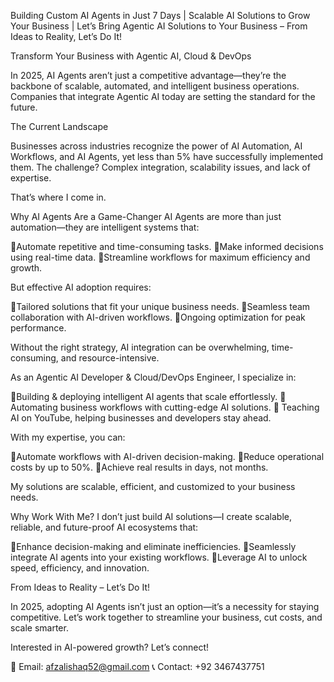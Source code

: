 Building Custom AI Agents in Just 7 Days | Scalable AI Solutions to Grow Your Business | Let’s Bring Agentic AI Solutions to Your Business – From Ideas to Reality, Let’s Do It!

Transform Your Business with Agentic AI, Cloud & DevOps

In 2025, AI Agents aren’t just a competitive advantage—they’re the backbone of scalable, automated, and intelligent business operations. Companies that integrate Agentic AI today are setting the standard for the future.

The Current Landscape

Businesses across industries recognize the power of AI Automation, AI Workflows, and AI Agents, yet less than 5% have successfully implemented them. The challenge? Complex integration, scalability issues, and lack of expertise.

That’s where I come in.

Why AI Agents Are a Game-Changer
AI Agents are more than just automation—they are intelligent systems that:

 🔹Automate repetitive and time-consuming tasks.
 🔹Make informed decisions using real-time data.
 🔹Streamline workflows for maximum efficiency and growth.

But effective AI adoption requires:

 🔹Tailored solutions that fit your unique business needs.
 🔹Seamless team collaboration with AI-driven workflows.
 🔹Ongoing optimization for peak performance.

Without the right strategy, AI integration can be overwhelming, time-consuming, and resource-intensive.

As an Agentic AI Developer & Cloud/DevOps Engineer, I specialize in:

 🔹Building & deploying intelligent AI agents that scale effortlessly.
 🔹 Automating business workflows with cutting-edge AI solutions.
 🔹 Teaching AI on YouTube, helping businesses and developers stay ahead.

With my expertise, you can:

 🔹Automate workflows with AI-driven decision-making.
 🔹Reduce operational costs by up to 50%.
 🔹Achieve real results in days, not months.

My solutions are scalable, efficient, and customized to your business needs.

Why Work With Me?
I don’t just build AI solutions—I create scalable, reliable, and future-proof AI ecosystems that:

 🔹Enhance decision-making and eliminate inefficiencies.
 🔹Seamlessly integrate AI agents into your existing workflows.
 🔹Leverage AI to unlock speed, efficiency, and innovation.

From Ideas to Reality – Let’s Do It!

In 2025, adopting AI Agents isn’t just an option—it’s a necessity for staying competitive. Let’s work together to streamline your business, cut costs, and scale smarter.

 Interested in AI-powered growth? Let’s connect!

📧 Email: afzalishaq52@gmail.com
📞 Contact: +92 3467437751
